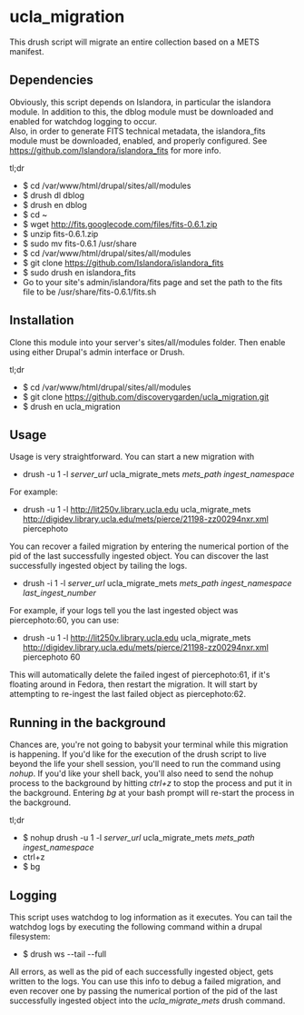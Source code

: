 ucla_migration
==============

This drush script will migrate an entire collection based on a METS manifest.

Dependencies
------------
Obviously, this script depends on Islandora, in particular the islandora module.  In addition to this, the dblog module must be downloaded and enabled for watchdog logging to occur.  
Also, in order to generate FITS technical metadata, the islandora_fits module must be downloaded, enabled, and properly configured.  See https://github.com/Islandora/islandora_fits for more info.

tl;dr
* $ cd /var/www/html/drupal/sites/all/modules
* $ drush dl dblog
* $ drush en dblog
* $ cd ~
* $ wget http://fits.googlecode.com/files/fits-0.6.1.zip
* $ unzip fits-0.6.1.zip
* $ sudo mv fits-0.6.1 /usr/share
* $ cd /var/www/html/drupal/sites/all/modules
* $ git clone https://github.com/Islandora/islandora_fits
* $ sudo drush en islandora_fits
* Go to your site's admin/islandora/fits page and set the path to the fits file to be /usr/share/fits-0.6.1/fits.sh

Installation
------------
Clone this module into your server's sites/all/modules folder.  Then enable using either Drupal's admin interface or Drush.

tl;dr
* $ cd /var/www/html/drupal/sites/all/modules
* $ git clone https://github.com/discoverygarden/ucla_migration.git
* $ drush en ucla_migration

Usage
----
Usage is very straightforward.  You can start a new migration with
* drush -u 1 -l *server_url* ucla_migrate_mets *mets_path* *ingest_namespace*

For example:
* drush -u 1 -l http://lit250v.library.ucla.edu ucla_migrate_mets http://digidev.library.ucla.edu/mets/pierce/21198-zz00294nxr.xml piercephoto

You can recover a failed migration by entering the numerical portion of the pid of the last successfully ingested object.  You can discover the last successfully ingested object by tailing the logs.
* drush -i 1 -l *server_url* ucla_migrate_mets *mets_path* *ingest_namespace* *last_ingest_number*

For example, if your logs tell you the last ingested object was piercephoto:60, you can use:
* drush -u 1 -l http://lit250v.library.ucla.edu ucla_migrate_mets http://digidev.library.ucla.edu/mets/pierce/21198-zz00294nxr.xml piercephoto 60

This will automatically delete the failed ingest of piercephoto:61, if it's floating around in Fedora, then restart the migration.  It will start by attempting to re-ingest the last failed object as piercephoto:62.

Running in the background
-------------------------
Chances are, you're not going to babysit your terminal while this migration is happening.  If you'd like for the execution of the drush script to live beyond the life your shell session, you'll need to run the command using *nohup*.  If you'd like your shell back, you'll also need to send the nohup process to the background by hitting *ctrl+z* to stop the process and put it in the background.  Entering *bg* at your bash prompt will re-start the process in the background.

tl;dr
* $ nohup drush -u 1 -l *server_url* ucla_migrate_mets *mets_path* *ingest_namespace*
* ctrl+z
* $ bg

Logging
-------
This script uses watchdog to log information as it executes.  You can tail the watchdog logs by executing the following command within a drupal filesystem:
* $ drush ws --tail --full

All errors, as well as the pid of each successfully ingested object, gets written to the logs.  You can use this info to debug a failed migration, and even recover one by passing the numerical portion of the pid of the last successfully ingested object into the *ucla_migrate_mets* drush command.
